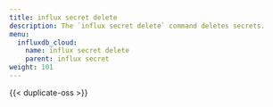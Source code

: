 ```yaml
---
title: influx secret delete
description: The `influx secret delete` command deletes secrets.
menu:
  influxdb_cloud:
    name: influx secret delete
    parent: influx secret
weight: 101
---
```


{{< duplicate-oss >}}
